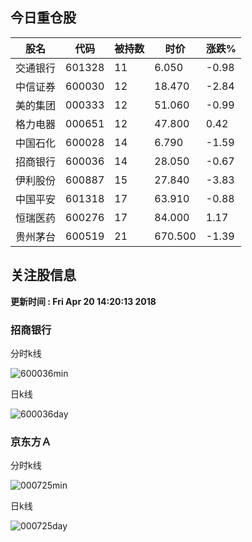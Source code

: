 
## 今日重仓股 

|股名|代码|被持数|时价|涨跌%|
|---|---|---|---|---|
|交通银行|601328|11|6.050|-0.98|
|中信证券|600030|12|18.470|-2.84|
|美的集团|000333|12|51.060|-0.99|
|格力电器|000651|12|47.800|0.42|
|中国石化|600028|14|6.790|-1.59|
|招商银行|600036|14|28.050|-0.67|
|伊利股份|600887|15|27.840|-3.83|
|中国平安|601318|17|63.910|-0.88|
|恒瑞医药|600276|17|84.000|1.17|
|贵州茅台|600519|21|670.500|-1.39|

## 关注股信息
**更新时间 : Fri Apr 20 14:20:13 2018**
### 招商银行 
分时k线

![600036min](http://image.sinajs.cn/newchart/min/n/sh600036.gif)

日k线

![600036day](http://image.sinajs.cn/newchart/daily/n/sh600036.gif)

### 京东方Ａ 
分时k线

![000725min](http://image.sinajs.cn/newchart/min/n/sz000725.gif)

日k线

![000725day](http://image.sinajs.cn/newchart/daily/n/sz000725.gif)

